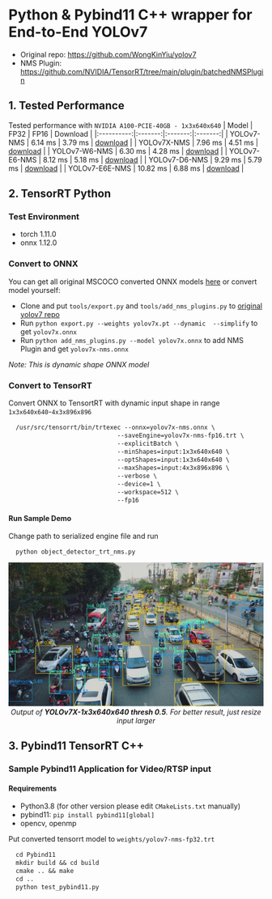 # Python & Pybind11 C++ wrapper for End-to-End YOLOv7
- Original repo: https://github.com/WongKinYiu/yolov7
- NMS Plugin: https://github.com/NVIDIA/TensorRT/tree/main/plugin/batchedNMSPlugin
## 1. Tested Performance
Tested performance with ```NVIDIA A100-PCIE-40GB - 1x3x640x640```
|    Model   |   FP32  |   FP16  |   Download  |
|:----------:|:-------:|:-------:|:-------:|
|   YOLOv7-NMS   |   6.14 ms  |   3.79 ms  |   [download](https://drive.google.com/file/d/1BrB4mAX71pA5cl3_NgCazgDF5WP9xUYh/view?usp=sharing)  |
|   YOLOv7X-NMS  |   7.96 ms  |   4.51 ms  |   [download](https://drive.google.com/file/d/1c4gp_m_u0Zoo7N8mIQsErwnPxVkU4-bJ/view?usp=sharing)  |
|  YOLOv7-W6-NMS |   6.30 ms  |   4.28 ms  |   [download](https://drive.google.com/file/d/1lth50WR-71SKfDUTW9cMTezF0iDOoKAx/view?usp=sharing)  |
|  YOLOv7-E6-NMS |   8.12 ms  |   5.18 ms  |   [download](https://drive.google.com/file/d/1PQj4iKjhNjd5kz6BXHhqp6HhfCnbjeqk/view?usp=sharing)  |
|  YOLOv7-D6-NMS |   9.29 ms  |   5.79 ms  |   [download](https://drive.google.com/file/d/1R_Gc8NtBPXdiAnP0qsSFxRv__FikNJe0/view?usp=sharing)  |
|  YOLOv7-E6E-NMS |   10.82 ms  |   6.88 ms  |   [download](https://drive.google.com/file/d/1au_ZplYP2m2JkayIuDE1ygMNOaV5zjFe/view?usp=sharing)  |

## 2. TensorRT Python
### Test Environment
- torch 1.11.0
- onnx 1.12.0

### Convert to ONNX
You can get all original MSCOCO converted ONNX models [here](https://drive.google.com/drive/folders/15hUBefQv28FJ-yfw_Wpvlbu23WeY5E2S?usp=sharing)
or convert model yourself:
- Clone and put ```tools/export.py``` and ```tools/add_nms_plugins.py``` to [original yolov7 repo](https://github.com/WongKinYiu/yolov7)
- Run ```python export.py --weights yolov7x.pt --dynamic  --simplify``` to get ```yolov7x.onnx```
- Run ```python add_nms_plugins.py --model yolov7x.onnx``` to add NMS Plugin and get ```yolov7x-nms.onnx```

<i> Note: This is dynamic shape ONNX model </i>
### Convert to TensorRT
Convert ONNX to TensortRT with dynamic input shape in range ```1x3x640x640```-```4x3x896x896```
```
  /usr/src/tensorrt/bin/trtexec --onnx=yolov7x-nms.onnx \
                              --saveEngine=yolov7x-nms-fp16.trt \
                              --explicitBatch \
                              --minShapes=input:1x3x640x640 \
                              --optShapes=input:1x3x640x640 \
                              --maxShapes=input:4x3x896x896 \
                              --verbose \
                              --device=1 \
                              --workspace=512 \
                              --fp16
```
#### Run Sample Demo
Change path to serialized engine file and run 
```
  python object_detector_trt_nms.py
```
<p align="center">
  <img src="Python/output/result-640.jpg" width="960"> <br>
  <i> Output of <b>YOLOv7X-1x3x640x640 thresh 0.5</b>. For better result, just resize input larger</i>
</p>

## 3. Pybind11 TensorRT C++
### Sample Pybind11 Application for Video/RTSP input
#### Requirements
- Python3.8 (for other version please edit ```CMakeLists.txt``` manually)
- pybind11: ```pip install pybind11[global]```
- opencv, openmp

Put converted tensorrt model to ```weights/yolov7-nms-fp32.trt```
```
  cd Pybind11
  mkdir build && cd build
  cmake .. && make
  cd ..
  python test_pybind11.py
```
